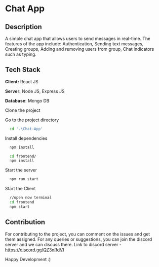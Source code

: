 
# Chat App

## Description

A simple chat app that allows users to send messages in real-time. The features of the app include: Authentication, Sending text messages, Creating groups, Adding and removing users from group, Chat indicators such as typing.

## Tech Stack

**Client:** React JS

**Server:** Node JS, Express JS

**Database:** Mongo DB
  
Clone the project

Go to the project directory

```bash
  cd '.\Chat-App'
```

Install dependencies

```bash
  npm install
```

```bash
  cd frontend/
  npm install
```

Start the server

```bash
  npm run start
```
Start the Client

```bash
  //open now terminal
  cd frontend
  npm start
```
## Contribution

For contributing to the project, you can comment on the issues and get them assigned. For any queries or suggestions, you can join the discord server and we can discuss there.
Link to discord server - https://discord.gg/QZ3nRdVf

Happy Development :)
